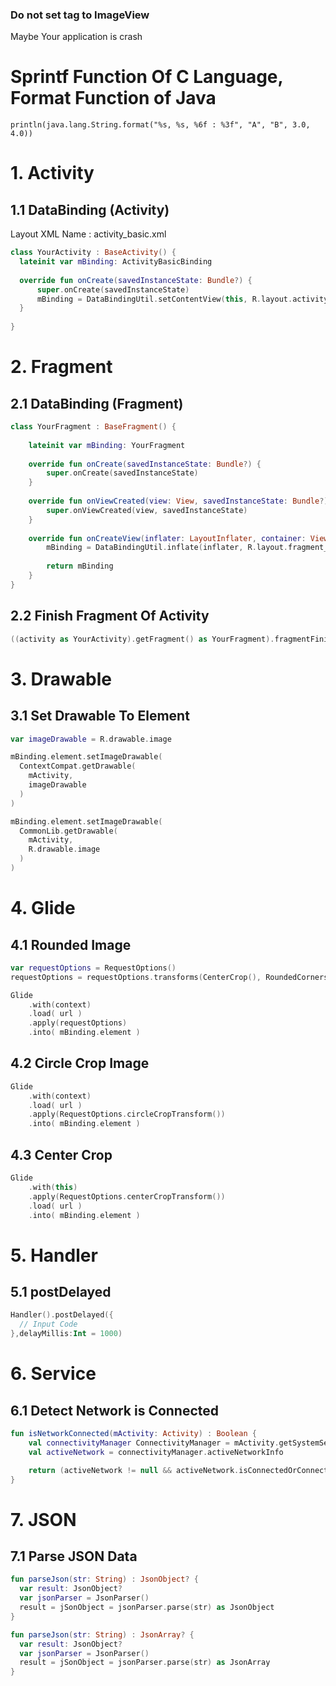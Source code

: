 
### Do not set tag to ImageView

Maybe Your application is crash

# Sprintf Function Of C Language, Format Function of Java

```
println(java.lang.String.format("%s, %s, %6f : %3f", "A", "B", 3.0, 4.0))
```

# 1. Activity

## 1.1 DataBinding (Activity)

Layout XML Name : activity_basic.xml

```Kotlin
class YourActivity : BaseActivity() {
  lateinit var mBinding: ActivityBasicBinding
  
  override fun onCreate(savedInstanceState: Bundle?) {
      super.onCreate(savedInstanceState)
      mBinding = DataBindingUtil.setContentView(this, R.layout.activity_basic)
  }
  
}
```

# 2. Fragment

## 2.1 DataBinding (Fragment)

```Kotlin
class YourFragment : BaseFragment() {
  
    lateinit var mBinding: YourFragment
    
    override fun onCreate(savedInstanceState: Bundle?) {
        super.onCreate(savedInstanceState)
    }
    
    override fun onViewCreated(view: View, savedInstanceState: Bundle?) {
        super.onViewCreated(view, savedInstanceState)
    }
        
    override fun onCreateView(inflater: LayoutInflater, container: ViewGroup?, savedInstanceState: Bundle?): View? {
        mBinding = DataBindingUtil.inflate(inflater, R.layout.fragment_basic, container, false)
        
        return mBinding
    }
}
```

## 2.2 Finish Fragment Of Activity

```Kotlin
((activity as YourActivity).getFragment() as YourFragment).fragmentFinish()
```

# 3. Drawable

## 3.1 Set Drawable To Element

```Kotlin
var imageDrawable = R.drawable.image

mBinding.element.setImageDrawable(
  ContextCompat.getDrawable(
    mActivity,
    imageDrawable
  )
)
```

```Kotlin
mBinding.element.setImageDrawable(
  CommonLib.getDrawable(
    mActivity, 
    R.drawable.image
  )
)
```

# 4. Glide

## 4.1 Rounded Image

```Kotlin
var requestOptions = RequestOptions()
requestOptions = requestOptions.transforms(CenterCrop(), RoundedCorners(16))

Glide
    .with(context)
    .load( url )
    .apply(requestOptions)
    .into( mBinding.element )
```

## 4.2 Circle Crop Image

```Kotlin
Glide
    .with(context)
    .load( url )
    .apply(RequestOptions.circleCropTransform())
    .into( mBinding.element )
```

## 4.3 Center Crop

```Kotlin
Glide
    .with(this)
    .apply(RequestOptions.centerCropTransform())
    .load( url )
    .into( mBinding.element )
```

# 5. Handler

## 5.1 postDelayed

```Kotlin
Handler().postDelayed({
  // Input Code
},delayMillis:Int = 1000)
```

# 6. Service

## 6.1 Detect Network is Connected

```Kotlin
fun isNetworkConnected(mActivity: Activity) : Boolean {
    val connectivityManager ConnectivityManager = mActivity.getSystemService(Context.CONNECTIVITY_SERVICE) as ConnectivityManager
    val activeNetwork = connectivityManager.activeNetworkInfo

    return (activeNetwork != null && activeNetwork.isConnectedOrConnecting)
}
```

# 7. JSON

## 7.1 Parse JSON Data

```Kotlin
fun parseJson(str: String) : JsonObject? {
  var result: JsonObject?
  var jsonParser = JsonParser()
  result = jSonObject = jsonParser.parse(str) as JsonObject
}

fun parseJson(str: String) : JsonArray? {
  var result: JsonObject?
  var jsonParser = JsonParser()
  result = jSonObject = jsonParser.parse(str) as JsonArray
}
```

